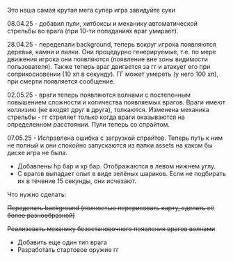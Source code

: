 Это наша самая крутая мега супер игра завидуйте суки

08.04.25 - добавил пули, хитбоксы и механику автоматической стрельбы во врага (при 10-ти попаданиях враг умирает).

28.04.25 - переделали background, теперь вокруг игрока появляются деревья, камни и палки. Они процедурно генерируемые, т.е. по мере движения игрока они появляются (появление вне зоны видимости пользователя). Также теперь враг двигается за гг и атакует его при соприкосновении (10 хп в секунду). ГГ может умереть (у него 100 хп), при смерти появляется сообщение.

02.05.25 - враги теперь появляются волнами с постепенным повышением сложности и количества появляемых врагов. Враги имеют коллизию (не входят друг в друга), толкаются. Изменена механика стрельбы - гг стреляет только когда враги оказываются на определенном расстоянии. Пули теперь со спрайтом.

07.05.25 - Исправлена ошибка с загрузкой спрайтов. Теперь путь к ним не полный и они спокойно запускаются из папки assets на каком бы диске игра не была.
- Добавлены hp бар и xp бар. Отображаются в левом нижнем углу.
- С врагов выпадает опыт в виде зелёных шариков. Если не подбирать их в течение 15 секунды, они исчезают.

Что нужно сделать:

~~Переделать background (полностью перерисовать карту, сделать её более разнообразной)~~

~~Реализовать механику безостановочного появления врагов волнами~~
- Добавить еще один тип врага
- Разработать стартовое оружие гг
